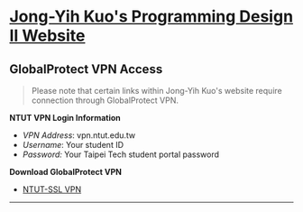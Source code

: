 # [Jong-Yih Kuo's Programming Design II Website](https://sites.google.com/mail.ntut.edu.tw/jong-yih-kuo/programming-design-ii)

## GlobalProtect VPN Access
> Please note that certain links within Jong-Yih Kuo's website require connection through GlobalProtect VPN.

**NTUT VPN Login Information**

- *VPN Address*: vpn.ntut.edu.tw
- *Username*: Your student ID
- *Password:* Your Taipei Tech student portal password


**Download GlobalProtect VPN**
- [NTUT-SSL VPN](https://vpn.ntut.edu.tw/global-protect/login.esp)

---

